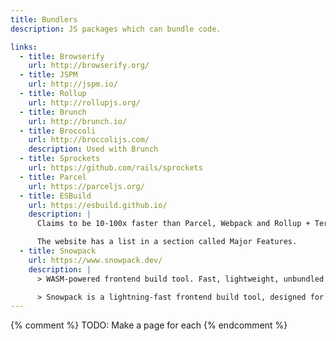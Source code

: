 ```yaml
---
title: Bundlers
description: JS packages which can bundle code.

links:
  - title: Browserify
    url: http://browserify.org/
  - title: JSPM
    url: http://jspm.io/
  - title: Rollup
    url: http://rollupjs.org/
  - title: Brunch
    url: http://brunch.io/
  - title: Broccoli
    url: http://broccolijs.com/
    description: Used with Brunch
  - title: Sprockets
    url: https://github.com/rails/sprockets
  - title: Parcel
    url: https://parceljs.org/
  - title: ESBuild
    url: https://esbuild.github.io/
    description: |
      Claims to be 10-100x faster than Parcel, Webpack and Rollup + Terser.

      The website has a list in a section called Major Features.
  - title: Snowpack
    url: https://www.snowpack.dev/
    description: |
      > WASM-powered frontend build tool. Fast, lightweight, unbundled ESM

      > Snowpack is a lightning-fast frontend build tool, designed for the modern web. It is an alternative to heavier, more complex bundlers like webpack or Parcel in your development workflow. Snowpack leverages JavaScript's native module system (known as ESM) to avoid unnecessary work and stay fast no matter how big your project grows.
---
```


{% comment %} TODO: Make a page for each {% endcomment %}
